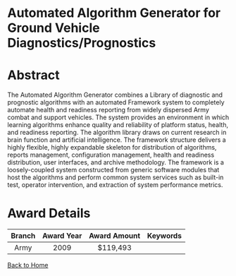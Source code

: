 
Automated Algorithm Generator for Ground Vehicle Diagnostics/Prognostics
========================================================================

# Abstract


The Automated Algorithm Generator combines a Library of diagnostic and prognostic algorithms with an automated Framework system to completely automate health and readiness reporting from widely dispersed Army combat and support vehicles.  The system provides an environment in which learning algorithms enhance quality and reliability of platform status, health, and readiness reporting.  The algorithm library draws on current research in brain function and artificial intelligence.  The framework structure delivers a highly flexible, highly expandable skeleton for distribution of algorithms, reports management, configuration management, health and readiness distribution, user interfaces, and archive methodology.  The framework is a loosely-coupled system constructed from generic software modules that host the algorithms and perform common system services such as built-in test, operator intervention, and extraction of system performance metrics.  

# Award Details

|Branch|Award Year|Award Amount|Keywords|
| :---: | :---: | :---: | :---: |
|Army|2009|$119,493||
  
  


[Back to Home](https://github.com/chrischow/dod_sbir_awards#977)
